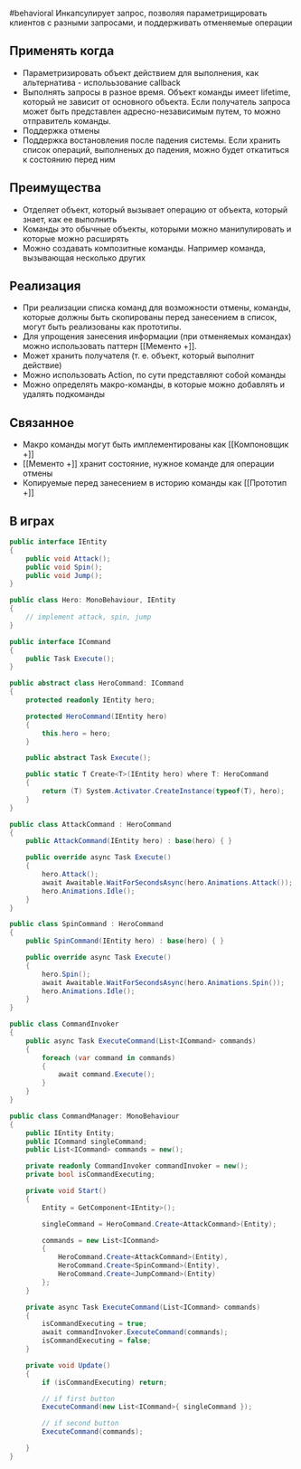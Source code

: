 #behavioral
Инкапсулирует запрос, позволяя параметрищировать клиентов с разными запросами, и поддерживать отменяемые операции

## Применять когда
- Параметризировать объект действием для выполнения, как альтернатива - исполььзование callback
- Выполнять запросы в разное время. Объект команды имеет lifetime, который не зависит от основного объекта. Если получатель запроса может быть представлен адресно-независимым путем, то можно отправитель команды.
- Поддержка отмены
- Поддержка востановления после падения системы. Если хранить список операций, выполненых до падения, можно будет откатиться к состоянию перед ним

## Преимущества
- Отделяет объект, который вызывает операцию от объекта, который знает, как ее выполнить
- Команды это обычные объекты, которыми можно манипулировать и которые можно расширять
- Можно создавать композитные команды. Например команда, вызывающая несколько других

## Реализация
- При реализации списка команд для возможности отмены, команды, которые должны быть скопированы перед занесением в список, могут быть реализованы как прототипы.
- Для упрощения занесения информации (при отменяемых командах) можно использовать паттерн [[Мементо +]].
- Может хранить получателя (т. е. объект, который выполнит действие)
- Можно использовать Action, по сути представляют собой команды
- Можно определять макро-команды, в которые можно добавлять и удалять подкоманды

## Связанное
- Макро команды могут быть имплементированы как [[Компоновщик +]]
- [[Мементо +]] хранит состояние, нужное команде для операции отмены
- Копируемые перед занесением в историю команды как [[Прототип +]]


## В играх

```cs
public interface IEntity
{
	public void Attack();
	public void Spin();
	public void Jump();
}

public class Hero: MonoBehaviour, IEntity
{
	// implement attack, spin, jump
}
```

```cs
public interface ICommand
{
	public Task Execute();
}
```


```cs
public abstract class HeroCommand: ICommand
{
	protected readonly IEntity hero;

	protected HeroCommand(IEntity hero)
	{
		this.hero = hero;
	}

	public abstract Task Execute();

	public static T Create<T>(IEntity hero) where T: HeroCommand
	{
		return (T) System.Activator.CreateInstance(typeof(T), hero);
	}
}

public class AttackCommand : HeroCommand
{
    public AttackCommand(IEntity hero) : base(hero) { }

    public override async Task Execute()
    {
        hero.Attack();
        await Awaitable.WaitForSecondsAsync(hero.Animations.Attack());
        hero.Animations.Idle();
    }
}

public class SpinCommand : HeroCommand
{
    public SpinCommand(IEntity hero) : base(hero) { }

    public override async Task Execute()
    {
        hero.Spin();
        await Awaitable.WaitForSecondsAsync(hero.Animations.Spin());
        hero.Animations.Idle();
    }
}

```
```cs
public class CommandInvoker
{
    public async Task ExecuteCommand(List<ICommand> commands)
    {
        foreach (var command in commands)
        {
            await command.Execute();
        }
    }
}

public class CommandManager: MonoBehaviour
{
    public IEntity Entity;
    public ICommand singleCommand;
    public List<ICommand> commands = new();

    private readonly CommandInvoker commandInvoker = new();
    private bool isCommandExecuting;

    private void Start()
    {
        Entity = GetComponent<IEntity>();

        singleCommand = HeroCommand.Create<AttackCommand>(Entity);

        commands = new List<ICommand>
        {
            HeroCommand.Create<AttackCommand>(Entity),
            HeroCommand.Create<SpinCommand>(Entity),
            HeroCommand.Create<JumpCommand>(Entity)
        };
    }

    private async Task ExecuteCommand(List<ICommand> commands)
    {
        isCommandExecuting = true;
        await commandInvoker.ExecuteCommand(commands);
        isCommandExecuting = false;
    }

    private void Update()
    {
        if (isCommandExecuting) return;

        // if first button
        ExecuteCommand(new List<ICommand>{ singleCommand });

        // if second button
        ExecuteCommand(commands);

    }
}
```